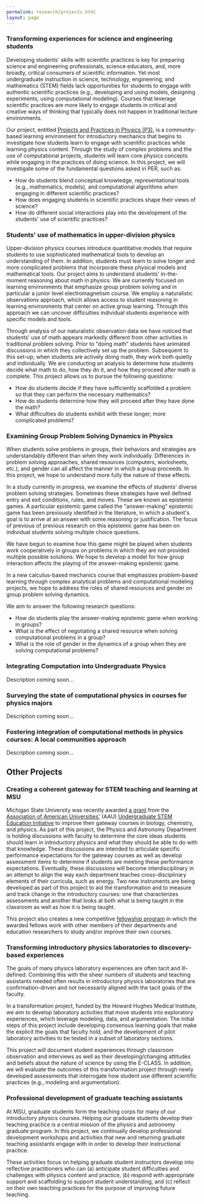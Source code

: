 ```yaml
---
permalink: research/projects.html
layout: page
---
```




### Transforming experiences for science and engineering students

Developing students' skills with scientific practices is key for
preparing science and engineering professionals, science educators, and,
more broadly, critical consumers of scientific information. Yet most
undergraduate instruction in science, technology, engineering, and
mathematics (STEM) fields lack opportunities for students to engage with
authentic scientific practices (e.g., developing and using models,
designing experiments, using computational modeling). Courses that
leverage scientific practices are more likely to engage students in
critical and creative ways of thinking that typically does not happen in
traditional lecture environments.

Our project, entitled [Projects and Practices in Physics
(P3)](http://pcubed.pa.msu.edu), is a community-based learning
environment for introductory mechanics that begins to investigate how
students learn to engage with scientific practices while learning
physics content. Through the study of complex problems and the use of
computational projects, students will learn core physics concepts while
engaging in the practices of doing science. In this project, we will
investigate some of the fundamental questions asked in PER, such as:

-   How do students blend conceptual knowledge, representational tools
    (e.g., mathematics, models), and computational algorithms when
    engaging in different scientific practices?
-   How does engaging students in scientific practices shape their views
    of science?
-   How do different social interactions play into the development of
    the students' use of scientific practices?

### Students' use of mathematics in upper-division physics

Upper-division physics courses introduce quantitative models that
require students to use sophisticated mathematical tools to develop an
understanding of them. In addition, students must learn to solve longer
and more complicated problems that incorporate these physical models and
mathematical tools. Our project aims to understand students'
in-the-moment reasoning about math in physics. We are currently focused
on learning environments that emphasize group problem solving and in
particular a junior level electromagnetism course. We employ a
naturalistic observations approach, which allows access to student
reasoning in learning environments that center on active group learning.
Through this approach we can uncover difficulties individual students
experience with specific models and tools.

Through analysis of our naturalistic observation data we have noticed
that students' use of math appears markedly different from other
activities in traditional problem solving. Prior to "doing math"
students have animated discussions in which they collectively set up the
problem. Subsequent to this set-up, when students are actively doing
math, they work both quietly and individually. We are conducting an
analysis to determine how students decide what math to do, how they do
it, and how they proceed after math is complete. This project allows us
to pursue the following questions:

-   How do students decide if they have sufficiently scaffolded a
    problem so that they can perform the necessary mathematics?
-   How do students determine how they will proceed after they have done
    the math?
-   What difficulties do students exhibit with these longer, more
    complicated problems?

### Examining Group Problem Solving Dynamics in Physics

When students solve problems in groups, their behaviors and strategies
are understandably different than when they work individually.
Differences in problem solving approaches, shared resources (computers,
worksheets, etc.), and gender can all affect the manner in which a group
proceeds. In this project, we hope to understand more fully the nature
of these effects.

In a study currently in progress, we examine the effects of students'
diverse problem solving strategies. Sometimes these strategies have well
defined entry and exit conditions, rules, and moves. These are known as
epistemic games. A particular epistemic game called the "answer-making"
epistemic game has been previously identified in the literature, in
which a student's goal is to arrive at an answer with some reasoning or
justification. The focus of previous of previous research on this
epistemic game has been on individual students solving multiple choice
questions.

We have begun to examine how this game might be played when students
work cooperatively in groups on problems in which they are not provided
multiple possible solutions. We hope to develop a model for how group
interaction affects the playing of the answer-making epistemic game.

In a new calculus-based mechanics course that emphasizes problem-based
learning through complex analytical problems and computational modeling
projects, we hope to address the roles of shared resources and gender on
group problem solving dynamics.

We aim to answer the following research questions:

-   How do students play the answer-making epistemic game when working
    in groups?
-   What is the effect of negotiating a shared resource when solving
    computational problems in a group?
-   What is the role of gender in the dynamics of a group when they are
    solving computational problems?

### Integrating Computation into Undergraduate Physics

Description coming soon...

### Surveying the state of computational physics in courses for physics majors

Description coming soon...

### Fostering integration of computational methods in physics courses: A local communities approach

Description coming soon...

## Other Projects

### Creating a coherent gateway for STEM teaching and learning at MSU

Michigan State University was recently awarded [a
grant](http://msutoday.msu.edu/news/2013/msu-part-of-a-national-effort-to-improve-science-math-education/)
from the [Association of American Universities'](http://www.aau.edu/)
(AAU) [Undergraduate STEM Education
Initiative](https://stemedhub.org/groups/aau) to improve their gateway
courses in biology, chemistry, and physics. As part of this project, the
Physics and Astronomy Department is holding discussions with faculty to
determine the core ideas students should learn in introductory physics
and what they should be able to do with that knowledge. These
discussions are intended to articulate specific performance expectations
for the gateway courses as well as develop assessment items to determine
if students are meeting these performance expectations. Eventually,
these discussions will become interdisciplinary in an attempt to align
the way each department teaches cross-disciplinary elements of their
curricula, such as energy. Two new instruments are being developed as
part of this project to aid the transformation and to measure and track
change in the introductory courses: one that characterizes assessments
and another that looks at both what is being taught in the classroom as
well as how it is being taught.

This project also creates a new competitive [fellowship
program](http://create4stem.msu.edu/gatewayfellowship) in which the
awarded fellows work with other members of their departments and
education researchers to study and/or improve their own courses.

### Transforming introductory physics laboratories to discovery-based experiences

The goals of many physics laboratory experiences are often tacit and
ill-defined. Combining this with the sheer numbers of students and
teaching assistants needed often results in introductory physics
laboratories that are confirmation-driven and not necessarily aligned
with the tacit goals of the faculty.

In a transformation project, funded by the Howard Hughes Medical
Institute, we aim to develop laboratory activities that move students
into exploratory experiences, which leverage modeling, data, and
argumentation. The initial steps of this project include developing
consensus learning goals that make the explicit the goals that faculty
hold, and the development of pilot laboratory activities to be tested in
a subset of laboratory sections.

This project will document student experiences through classroom
observation and interviews as well as their developing/changing
attitudes and beliefs about the nature of science by using the E-CLASS.
In addition, we will evaluate the outcomes of this transformation
project through newly developed assessments that interrogate how student
use different scientific practices (e.g., modeling and argumentation).

### Professional development of graduate teaching assistants

At MSU, graduate students form the teaching corps for many of our
introductory physics courses. Helping our graduate students develop
their teaching practice is a central mission of the physics and
astronomy graduate program. In this project, we continually develop
professional development workshops and activities that new and returning
graduate teaching assistants engage with in order to develop their
instructional practice.

These activities focus on helping graduate student instructors develop
into reflective practitioners who can (a) anticipate student
difficulties and challenges with physics content and practice, (b)
respond with appropriate support and scaffolding to support student
understanding, and (c) reflect on their own teaching practices for the
purpose of improving future teaching.
